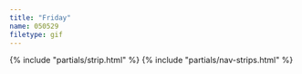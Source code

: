 ```yaml
---
title: "Friday"
name: 050529
filetype: gif
---
```


{% include "partials/strip.html" %}
{% include "partials/nav-strips.html" %}